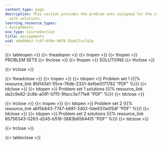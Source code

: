```yaml
---
content_type: page
description: This section provides the problem sets assigned for the course along
  with solutions.
learning_resource_types:
- Assignments
ocw_type: CourseSection
title: Assignments
uid: a9e80de2-fc97-6f8e-9978-55ab27cc7a2a
---
```


{{< tableopen >}}
{{< theadopen >}}
{{< tropen >}}
{{< thopen >}}
PROBLEM SETS
{{< thclose >}}
{{< thopen >}}
SOLUTIONS
{{< thclose >}}

{{< trclose >}}

{{< theadclose >}}
{{< tropen >}}
{{< tdopen >}}
Problem set 1 ({{% resource_link 8fd143e1-55ce-76db-2331-4efbe0171782 "PDF" %}})
{{< tdclose >}}
{{< tdopen >}}
Problem set 1 solutions ({{% resource_link da2c9e82-2c6b-a091-07f5-9facc3e771e8 "PDF" %}})
{{< tdclose >}}

{{< trclose >}}
{{< tropen >}}
{{< tdopen >}}
Problem set 2 ({{% resource_link abf5b843-7747-b681-2d02-0de637ad15df "PDF" %}})
{{< tdclose >}}
{{< tdopen >}}
Problem set 2 solutions ({{% resource_link 85756343-0263-d245-b516-3883b6564415 "PDF" %}})
{{< tdclose >}}

{{< trclose >}}

{{< tableclose >}}